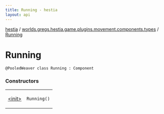 ```yaml
---
title: Running - hestia
layout: api
---
```


<div class='api-docs-breadcrumbs'><a href="../../index.html">hestia</a> / <a href="../index.html">worlds.gregs.hestia.game.plugins.movement.components.types</a> / <a href="./index.html">Running</a></div>

# Running

<div class="signature"><code><span class="identifier">@PooledWeaver</span> <span class="keyword">class </span><span class="identifier">Running</span>&nbsp;<span class="symbol">:</span>&nbsp;<span class="identifier">Component</span></code></div>

### Constructors

<table class="api-docs-table">
<tbody>
<tr>
<td markdown="1">

<a href="-init-.html">&lt;init&gt;</a>


</td>
<td markdown="1">
<div class="signature"><code><span class="identifier">Running</span><span class="symbol">(</span><span class="symbol">)</span></code></div>

</td>
</tr>
</tbody>
</table>
